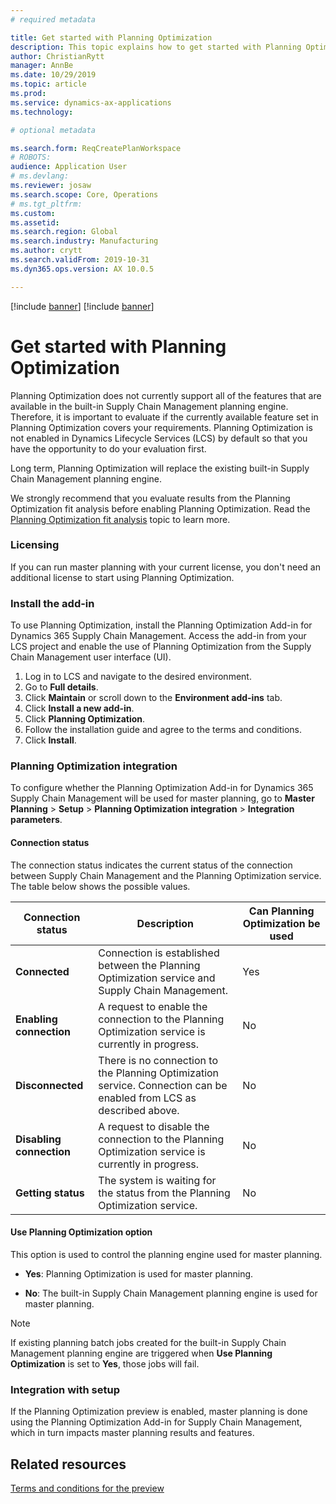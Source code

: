 ```yaml
---
# required metadata

title: Get started with Planning Optimization
description: This topic explains how to get started with Planning Optimization. 
author: ChristianRytt
manager: AnnBe
ms.date: 10/29/2019
ms.topic: article
ms.prod: 
ms.service: dynamics-ax-applications
ms.technology: 

# optional metadata

ms.search.form: ReqCreatePlanWorkspace
# ROBOTS: 
audience: Application User
# ms.devlang: 
ms.reviewer: josaw
ms.search.scope: Core, Operations
# ms.tgt_pltfrm: 
ms.custom: 
ms.assetid: 
ms.search.region: Global
ms.search.industry: Manufacturing
ms.author: crytt
ms.search.validFrom: 2019-10-31
ms.dyn365.ops.version: AX 10.0.5

---
```


[!include [banner](../../includes/preview-banner.md)]
[!include [banner](../../includes/banner.md)]


# Get started with Planning Optimization

Planning Optimization does not currently support all of the features that are available in the built-in Supply Chain Management planning engine. Therefore, it is important to evaluate if the currently available feature set in Planning Optimization covers your requirements. Planning Optimization is not enabled in Dynamics Lifecycle Services (LCS) by default so that you have the opportunity to do your evaluation first.

Long term, Planning Optimization will replace the existing built-in Supply Chain Management planning engine.

We strongly recommend that you evaluate results from the Planning Optimization fit analysis before enabling Planning Optimization. Read the [Planning Optimization fit analysis](planning-optimization-fit-analysis.md) topic to learn more.

### Licensing

If you can run master planning with your current license, you don't need an additional license to start using Planning Optimization.

### Install the add-in

To use Planning Optimization, install the Planning Optimization Add-in for Dynamics 365 Supply Chain Management. Access the add-in from your LCS project and enable the use of Planning Optimization from the Supply Chain Management user interface (UI).

1. Log in to LCS and navigate to the desired environment.
1. Go to **Full details**.
1. Click **Maintain** or scroll down to the **Environment add-ins** tab. 
1. Click **Install a new add-in**.
1. Click **Planning Optimization**.
1. Follow the installation guide and agree to the terms and conditions.
1. Click **Install**.

### Planning Optimization integration

To configure whether the Planning Optimization Add-in for Dynamics 365 Supply Chain Management will be used for master planning, go to **Master Planning** > **Setup** > **Planning Optimization integration** > **Integration parameters**.


#### Connection status

The connection status indicates the current status of the connection between Supply Chain Management and the Planning Optimization service. The table below shows the possible values.

| Connection status | Description | Can Planning Optimization be used |
| --- | --- | --- |
| **Connected** | Connection is established between the Planning Optimization service and Supply Chain Management. | Yes |
| **Enabling connection** | A request to enable the connection to the Planning Optimization service is currently in progress. | No |
| **Disconnected** | There is no connection to the Planning Optimization service. Connection can be enabled from LCS as described above. | No |
| **Disabling connection** | A request to disable the connection to the Planning Optimization service is currently in progress. | No |
| **Getting status** | The system is waiting for the status from the Planning Optimization service. | No |

#### Use Planning Optimization option

This option is used to control the planning engine used for master planning.

- **Yes**: Planning Optimization is used for master planning.

- **No**: The built-in Supply Chain Management planning engine is used for master planning.

> [!NOTE]
> If existing planning batch jobs created for the built-in Supply Chain Management planning engine are triggered when **Use Planning Optimization** is set to **Yes**, those jobs will fail.

### Integration with setup

If the Planning Optimization preview is enabled, master planning is done using the Planning Optimization Add-in for Supply Chain Management, which in turn impacts master planning results and features.

## Related resources
[Terms and conditions for the preview](https://go.microsoft.com/fwlink/?linkid=2015274)
